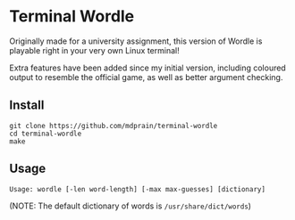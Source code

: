 # Terminal Wordle

Originally made for a university assignment, this version of Wordle is playable right in your very own Linux terminal!

Extra features have been added since my initial version, including coloured output to resemble the official game, as well as better argument checking.

## Install

```
git clone https://github.com/mdprain/terminal-wordle
cd terminal-wordle
make
```

## Usage

```
Usage: wordle [-len word-length] [-max max-guesses] [dictionary]
```

(NOTE: The default dictionary of words is ```/usr/share/dict/words```) 
